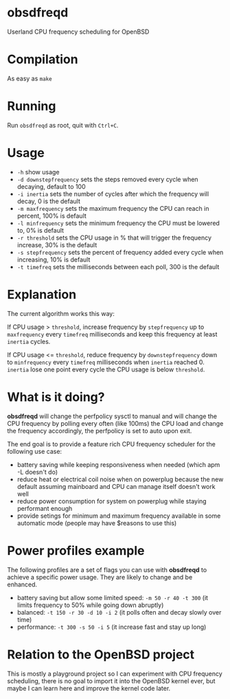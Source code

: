 # obsdfreqd

Userland CPU frequency scheduling for OpenBSD

# Compilation

As easy as `make`

# Running

Run `obsdfreqd` as root, quit with `Ctrl+C`.

# Usage

- `-h` show usage
- `-d downstepfrequency` sets the steps removed every cycle when decaying, default to 100
- `-i inertia` sets the number of cycles after which the frequency will decay, 0 is the default
- `-m maxfrequency` sets the maximum frequency the CPU can reach in percent, 100% is default
- `-l minfrequency` sets the minimum frequency the CPU must be lowered to, 0% is default
- `-r threshold` sets the CPU usage in % that will trigger the frequency increase, 30% is the default
- `-s stepfrequency` sets the percent of frequency added every cycle when increasing, 10% is default
- `-t timefreq` sets the milliseconds between each poll, 300 is the default

# Explanation

The current algorithm works this way:

If CPU usage > `threshold`, increase frequency by `stepfrequency` up to `maxfrequency` every `timefreq` milliseconds and keep this frequency at least `inertia` cycles.

If CPU usage <= `threshold`, reduce frequency by `downstepfrequency` down to `minfrequency` every `timefreq` milliseconds when `inertia` reached 0. `inertia` lose one point every cycle the CPU usage is below `threshold`.

# What is it doing?

**obsdfreqd** will change the perfpolicy sysctl to manual and will change the CPU frequency by polling every often (like 100ms) the CPU load and change the frequency accordingly, the perfpolicy is set to auto upon exit.

The end goal is to provide a feature rich CPU frequency scheduler for the following use case:

- battery saving while keeping responsiveness when needed (which apm -L doesn't do)
- reduce heat or electrical coil noise when on powerplug because the new default assuming mainboard and CPU can manage itself doesn't work well
- reduce power consumption for system on powerplug while staying performant enough
- provide setings for minimum and maximum frequency available in some automatic mode (people may have $reasons to use this)

# Power profiles example

The following profiles are a set of flags you can use with **obsdfreqd** to achieve a specific power usage.  They are likely to change and be enhanced.

- battery saving but allow some limited speed: `-m 50 -r 40 -t 300` (it limits frequency to 50% while going down abruptly)
- balanced: `-t 150 -r 30 -d 10 -i 2` (it polls often and decay slowly over time)
- performance: `-t 300 -s 50 -i 5` (it increase fast and stay up long)

# Relation to the OpenBSD project

This is mostly a playground project so I can experiment with CPU frequency scheduling, there is no goal to import it into the OpenBSD kernel ever, but maybe I can learn here and improve the kernel code later.
